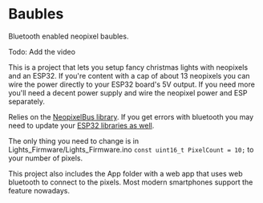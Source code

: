 # Baubles
Bluetooth enabled neopixel baubles.

Todo: Add the video

This is a project that lets you setup fancy christmas lights with neopixels and an ESP32. If you're content with a cap of about 13 neopixels you can wire the power directly to your ESP32 board's 5V output. If you need more you'll need a decent power supply and wire the neopixel power and ESP separately.

Relies on the [NeopixelBus library](https://github.com/Makuna/NeoPixelBus). If you get errors with bluetooth you may need to update your [ESP32 libraries as well](https://github.com/espressif/arduino-esp32).

The only thing you need to change is in Lights_Firmware/Lights_Firmware.ino `const uint16_t PixelCount = 10;` to your number of pixels.

This project also includes the App folder with a web app that uses web bluetooth to connect to the pixels. Most modern smartphones support the feature nowadays.
